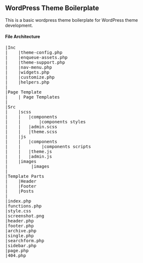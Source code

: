 ## WordPress Theme Boilerplate

This is a basic wordpress theme boilerplate for WordPress theme development.

#### File Architecture
<pre>
|Inc
|    |theme-config.php
|    |enqueue-assets.php
|    |theme-support.php
|    |nav-menu.php
|    |widgets.php
|    |customize.php
|    |helpers.php
|
|Page Template
|    | Page Templates
|
|Src
|    |scss
|    |   |components
|    |       |components styles
|    |   |admin.scss
|    |   |theme.scss
|    |js
|    |   |components
|    |        |components scripts
|    |   |theme.js
|    |   |admin.js
|    |images
|         |images
|   
|Template Parts
|    |Header
|    |Footer
|    |Posts
|   
|index.php  
|functions.php
|style.css
|screenshot.png
|header.php
|footer.php
|archive.php
|single.php
|searchform.php
|sidebar.php
|page.php
|404.php
</pre>